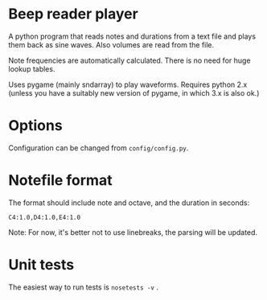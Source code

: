 # Beep reader player

A python program that reads notes and durations from a text file and plays them back as sine waves. Also volumes are read from the file.

Note frequencies are automatically calculated. There is no need for huge lookup tables.

Uses pygame (mainly sndarray) to play waveforms. Requires python 2.x (unless you have a suitably new version of pygame, in which 3.x is also ok.)

# Options

Configuration can be changed from `config/config.py`.

# Notefile format

The format should include note and octave, and the duration in seconds:

`C4:1.0,D4:1.0,E4:1.0`

Note: For now, it's better not to use linebreaks, the parsing will be updated.

# Unit tests

The easiest way to run tests is `nosetests -v` .
